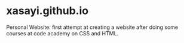 # xasayi.github.io
Personal Website: first attempt at creating a website after doing some courses at code academy on CSS and HTML. 
